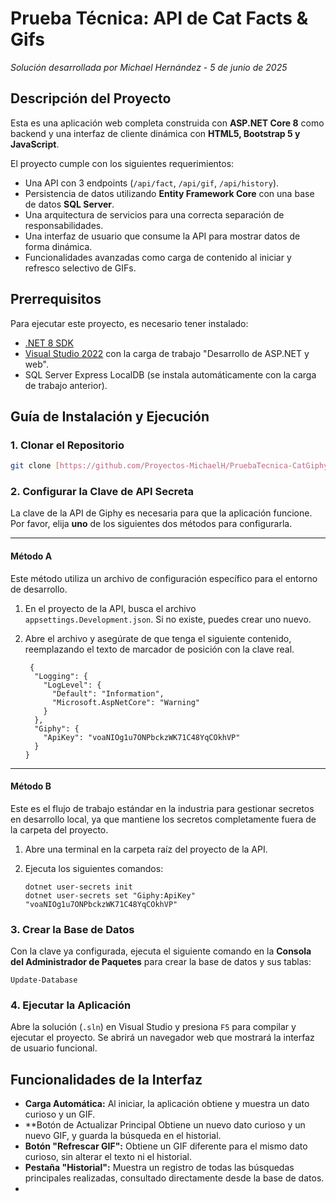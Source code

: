 ﻿# Prueba Técnica: API de Cat Facts & Gifs

*Solución desarrollada por Michael Hernández - 5 de junio de 2025*

## Descripción del Proyecto

Esta es una aplicación web completa construida con **ASP.NET Core 8** como backend y una interfaz de cliente dinámica con **HTML5, Bootstrap 5 y JavaScript**.

El proyecto cumple con los siguientes requerimientos:
- Una API con 3 endpoints (`/api/fact`, `/api/gif`, `/api/history`).
- Persistencia de datos utilizando **Entity Framework Core** con una base de datos **SQL Server**.
- Una arquitectura de servicios para una correcta separación de responsabilidades.
- Una interfaz de usuario que consume la API para mostrar datos de forma dinámica.
- Funcionalidades avanzadas como carga de contenido al iniciar y refresco selectivo de GIFs.

## Prerrequisitos

Para ejecutar este proyecto, es necesario tener instalado:
- [.NET 8 SDK](https://dotnet.microsoft.com/download/dotnet/8.0)
- [Visual Studio 2022](https://visualstudio.microsoft.com/) con la carga de trabajo "Desarrollo de ASP.NET y web".
- SQL Server Express LocalDB (se instala automáticamente con la carga de trabajo anterior).

## Guía de Instalación y Ejecución

### 1. Clonar el Repositorio
```bash
git clone [https://github.com/Proyectos-MichaelH/PruebaTecnica-CatGiphyApi.git]
```

### 2. Configurar la Clave de API Secreta
La clave de la API de Giphy es necesaria para que la aplicación funcione. Por favor, elija **uno** de los siguientes dos métodos para configurarla.

---
#### **Método A**

Este método utiliza un archivo de configuración específico para el entorno de desarrollo.

1.  En el proyecto de la API, busca el archivo `appsettings.Development.json`. Si no existe, puedes crear uno nuevo.
2.  Abre el archivo y asegúrate de que tenga el siguiente contenido, reemplazando el texto de marcador de posición con la clave real.

    ```
     {
      "Logging": {
        "LogLevel": {
          "Default": "Information",
          "Microsoft.AspNetCore": "Warning"
        }
      },
      "Giphy": {
        "ApiKey": "voaNIOg1u7ONPbckzWK71C48YqCOkhVP"
      }
    }

    ```

---
#### **Método B**

Este es el flujo de trabajo estándar en la industria para gestionar secretos en desarrollo local, ya que mantiene los secretos completamente fuera de la carpeta del proyecto.

1.  Abre una terminal en la carpeta raíz del proyecto de la API.
2.  Ejecuta los siguientes comandos:

    ```
    dotnet user-secrets init
    dotnet user-secrets set "Giphy:ApiKey" "voaNIOg1u7ONPbckzWK71C48YqCOkhVP"
    ```

### 3. Crear la Base de Datos
Con la clave ya configurada, ejecuta el siguiente comando en la **Consola del Administrador de Paquetes** para crear la base de datos y sus tablas:

```
Update-Database
```

### 4. Ejecutar la Aplicación
Abre la solución (`.sln`) en Visual Studio y presiona `F5` para compilar y ejecutar el proyecto. Se abrirá un navegador web que mostrará la interfaz de usuario funcional.

## Funcionalidades de la Interfaz

- **Carga Automática:** Al iniciar, la aplicación obtiene y muestra un dato curioso y un GIF.
- **Botón de Actualizar Principal Obtiene un nuevo dato curioso y un nuevo GIF, y guarda la búsqueda en el historial.
- **Botón "Refrescar GIF":** Obtiene un GIF diferente para el mismo dato curioso, sin alterar el texto ni el historial.
- **Pestaña "Historial":** Muestra un registro de todas las búsquedas principales realizadas, consultado directamente desde la base de datos.
- 